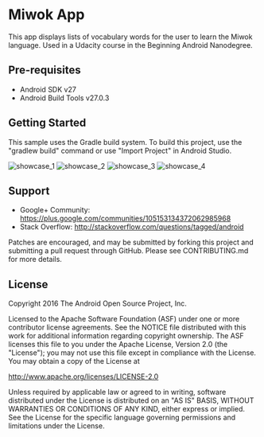 Miwok App
===================================

This app displays lists of vocabulary words for the user to learn the Miwok language.
Used in a Udacity course in the Beginning Android Nanodegree.

Pre-requisites
--------------

- Android SDK v27
- Android Build Tools v27.0.3

Getting Started
---------------

This sample uses the Gradle build system. To build this project, use the
"gradlew build" command or use "Import Project" in Android Studio.

![showcase_1](https://user-images.githubusercontent.com/33226462/39635196-acb8f390-4fb4-11e8-86b5-bd0fc8339af7.png)
![showcase_2](https://user-images.githubusercontent.com/33226462/39635198-acd500c6-4fb4-11e8-9784-fc74d1872dd9.png)
![showcase_3](https://user-images.githubusercontent.com/33226462/39635199-acf274b2-4fb4-11e8-9573-0c5ace9b422a.png)
![showcase_4](https://user-images.githubusercontent.com/33226462/39635200-ad0fe1a0-4fb4-11e8-8a55-ea8cbefbe144.png)

Support
-------

- Google+ Community: https://plus.google.com/communities/105153134372062985968
- Stack Overflow: http://stackoverflow.com/questions/tagged/android

Patches are encouraged, and may be submitted by forking this project and
submitting a pull request through GitHub. Please see CONTRIBUTING.md for more details.

License
-------

Copyright 2016 The Android Open Source Project, Inc.

Licensed to the Apache Software Foundation (ASF) under one or more contributor
license agreements.  See the NOTICE file distributed with this work for
additional information regarding copyright ownership.  The ASF licenses this
file to you under the Apache License, Version 2.0 (the "License"); you may not
use this file except in compliance with the License.  You may obtain a copy of
the License at

http://www.apache.org/licenses/LICENSE-2.0

Unless required by applicable law or agreed to in writing, software
distributed under the License is distributed on an "AS IS" BASIS, WITHOUT
WARRANTIES OR CONDITIONS OF ANY KIND, either express or implied.  See the
License for the specific language governing permissions and limitations under
the License.
